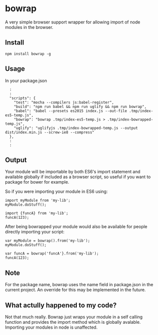 # bowrap
A very simple browser support wrapper for allowing import of node modules in the browser.

## Install

```
npm install bowrap -g
```

## Usage

In your package.json

```
  :
  :
  "scripts": {
    "test": "mocha --compilers js:babel-register",
    "build": "npm run babel && npm run uglify && npm run bowrap",
    "babel": "babel --presets es2015 index.js --out-file .tmp/index-es5-temp.js",
    "bowrap": "bowrap .tmp/index-es5-temp.js > .tmp/index-bowrapped-temp.js",
    "uglify": "uglifyjs .tmp/index-bowrapped-temp.js --output dist/index.min.js --screw-ie8 --compress"
  },
  :
  :
```

## Output

Your module will be importable by both ES6's import statement and available globally if included as a browser script, so useful if you want to package for bower for example.

So if you were importing your module in ES6 using:

````
import myModule from 'my-lib';
myModule.doStuff();

import {funcA} from 'my-lib';
funcA(123);

````

After being bowrapped your module would also be available for people directly importing your script:

````
var myModule = bowrap().from('my-lib');
myModule.doStuff();

var funcA = bowrap('funcA'}.from('my-lib');
funcA(123);
````

## Note
For the package name, bowrap uses the name field in package.json in the current project. An override for this may be implemented in the future.

## What actully happened to my code?

Not that much really. Bowrap just wraps your module in a self calling function and provides the import method which is globally avalable. Importing your modules in node is unaffected.

